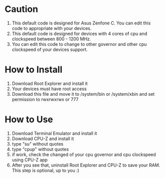 # Caution
1. This default code is designed for Asus Zenfone C. You can edit this code to appropriate with your devices.
2. This default code is designed for devices with 4 cores of cpu and clockspeed between 800 - 1200 MHz.
3. You can edit this code to change to other governor and other cpu clockspeed of your devices support.

# How to Install
1. Download Root Explorer and install it
2. Your devices must have root access
3. Download this file and move it to /system/bin or /system/xbin and set permission to rwxrwxrwx or 777

# How to Use
1. Download Terminal Emulator and install it
2. Download CPU-Z and install it
3. type "su" without quotes
4. type "cpup" without quotes
5. if work, check the changed of your cpu governor and cpu clockspeed using CPU-Z app
6. After you see that, uninstall Root Explorer and CPU-Z to save your RAM. This step is optional, up to you :)


